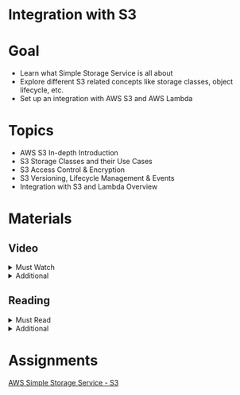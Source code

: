 # Integration with S3

# Goal

- Learn what Simple Storage Service is all about
- Explore different S3 related concepts like storage classes, object lifecycle, etc.
- Set up an integration with AWS S3 and AWS Lambda

# Topics

- AWS S3 In-depth Introduction
- S3 Storage Classes and their Use Cases
- S3 Access Control & Encryption
- S3 Versioning, Lifecycle Management & Events
- Integration with S3 and Lambda Overview

# Materials

## Video

<details>
  <summary>Must Watch</summary>

The following content provides enough info to complete the task.

  <blockquote>

  <details>
    <summary>In English</summary>

   <blockquote>
    
   - [AWS S3 & Lambda. Practical task overview](https://videoportal.epam.com/video/lNZRYpl6MR6RAv0dYyXQ), ~2 mins
   - [AWS S3 & Lambda - part2. Practice](https://videoportal.epam.com/video/G0XV7rxbyzb2Gg1zYnmo), ~24 mins
   - [AWS S3 & Lambda - part3. Serverless configuration](https://videoportal.epam.com/video/430e7n2yEey0BdwQ76PM), ~3 mins
   - [AWS S3 & Lambda - part4. Hometask review](https://videoportal.epam.com/video/GoPjaNWobQNQ9o5Y6ANz), ~5 mins
   </blockquote>
  </details>

  <details>
    <summary>In Russian</summary>

   <blockquote>

   - [RU Introduction](https://videoportal.epam.com/video/PoBNYOZMMlgLxBjma4Gn), ~1 mins
   - [RU Task and Lecture Goal](https://videoportal.epam.com/video/GoPjaNyQQ34eo3vj76AN), ~2 mins
   - [RU Basic Theory](https://videoportal.epam.com/video/elN67KVllz52pyOmJVZz), ~13 mins
   - [RU Theory of S3 Advanced Features](https://videoportal.epam.com/video/9w0kaEMOOprd0b2aeLnD), ~15 mins
   - [RU Live Practice](https://videoportal.epam.com/video/zXWOJMdEEx1Aqxw2YnDv), ~30 mins
   - [RU Needed configurations (Serverless configuration)](https://videoportal.epam.com/video/elN67KVllz5K2PomJVZz), ~3 mins
   - [RU Homework](https://videoportal.epam.com/video/qQB2JwKWWZ1QvyGJMwGk), ~8 mins
   </blockquote>
  </details>

  </blockquote>

</details>

<details>
  <summary>Additional</summary>

  The following content provides more info for further studies.

  <blockquote>

  - [Journey to the Cloud - The How](https://youtu.be/meIIRwq5sjc), 49mins
  - [AWS S3 Best Practices](https://www.youtube.com/watch?v=rHeTn9pHNKo), ~62 mins
  - [AWS S3 APIs Walkthrough](https://www.youtube.com/watch?v=AAOJ0BAJVJs), ~22 mins
  - [AWS S3 Lifecycle Rules](https://www.youtube.com/watch?v=CPUjRhrsMiI), ~5 mins
  - [Deep dive on Amazon S3](https://www.youtube.com/watch?v=FJJxcwSfWYg), ~47 mins
  - [AWS S3 File Upload + Lambda Trigger Tutorial](https://www.youtube.com/watch?v=OJrxbr9ebDE), 13mins
  - [AWS S3 Signed URL Visual Explanation](https://www.youtube.com/watch?v=cog0r-PvGM4), 6mins
  - [Serverless Framework and AWS S3 Signed URL with](https://www.youtube.com/watch?v=rIQM30rz_0c), 16mins
</blockquote>

</details>

## Reading

<details>
  <summary>Must Read</summary>

  The following content provides enough info to complete the task.

  <blockquote>

  - [AWS IAM in AWS S3](https://docs.aws.amazon.com/AmazonS3/latest/userguide/s3-access-control.html)
  - [Amazon S3 Storage Classes](https://aws.amazon.com/s3/storage-classes/)
  - [Managing your storage lifecycle](https://docs.aws.amazon.com/AmazonS3/latest/userguide/object-lifecycle-mgmt.html)
  - [Tutorial: Transforming data for your application with S3 Object Lambda](https://docs.aws.amazon.com/AmazonS3/latest/userguide/tutorial-s3-object-lambda-uppercase.html)
  - [Using presigned URLs](https://docs.aws.amazon.com/AmazonS3/latest/userguide/using-presigned-url.html)
  </blockquote>

</details>

<details>
  <summary>Additional</summary>

  The following content provides more info for further studies.

  <blockquote>

  - [Security Best Practices](https://docs.aws.amazon.com/AmazonS3/latest/userguide/security-best-practices.html)
  - [Protecting data using encryption](https://docs.aws.amazon.com/AmazonS3/latest/userguide/UsingEncryption.html)
  - [Monitoring tools](https://docs.aws.amazon.com/AmazonS3/latest/userguide/monitoring-automated-manual.html)
  - [Amazon S3 Event Notifications](https://docs.aws.amazon.com/AmazonS3/latest/userguide/NotificationHowTo.html)
  - [AWS S3 and CORS](https://docs.aws.amazon.com/AmazonS3/latest/userguide/cors.html)
  - [Generating a presigned URL to upload an object](https://docs.aws.amazon.com/AmazonS3/latest/userguide/PresignedUrlUploadObject.html)
  </blockquote>

</details>

# Assignments

[AWS Simple Storage Service - S3](./task.md)
